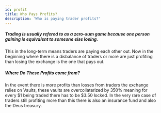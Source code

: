 ```yaml
---
id: profit
title: Who Pays Profits?
description: 'Who is paying trader profits?'
---
```



##### Trading is usually refered to as a zero-sum game because one person gaining is equivalent to someone else losing. 
This in the long-term means traders are paying each other out. 
Now in the beginning where there is a disbalance of traders or more are just profiting than losing the exchange is the one that pays out.
##### Where Do These Profits come from?
In the event there is more profits than losses from traders the exchange relies on Vaults, these vaults are overcollaterized by 350% meaning for every $1 being traded there has to be $3.50 locked. 
In the very rare case of traders still profiting more than this there is also an insurance fund and also the Deus treasury.




